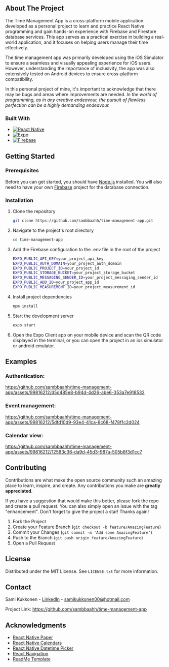<!-- ABOUT THE PROJECT -->
## About The Project

The Time Management App is a cross-platform mobile application developed as a personal project to learn and practice React Native programming and gain hands-on experience with Firebase and Firestore database services. This app serves as a practical exercise in building a real-world application, and it focuses on helping users manage their time effectively.

The time management app was primarily developed using the iOS Simulator to ensure a seamless and visually appealing experience for iOS users. However, understanding the importance of inclusivity, the app was also extensively tested on Android devices to ensure cross-platform compatibility.

In this personal project of mine, it's important to acknowledge that there may be bugs and areas where improvements are needed. _In the world of programming, as in any creative endeavour, the pursuit of flawless perfection can be a highly demanding endeavour._


### Built With

* [![React Native][RN.io]][RN-url]
* [![Expo][Expo.io]][Expo-url]
* [![Firebase][Firebase.io]][Firebase-url]


<!-- GETTING STARTED -->
## Getting Started

### Prerequisites

Before you can get started, you should have [Node.js][Node-url] installed. You will also need to have your own [Firebase][Firebase-url] project for the database connection.

### Installation

1. Clone the repository
   ```sh
   git clone https://github.com/sambbaahh/time-management-app.git
   ```
2. Navigate to the project's root directory
   ```sh
   cd time-management-app
   ```
3. Add the Firebase configuration to the .env file in the root of the project
   ```sh
   EXPO_PUBLIC_API_KEY=your_project_api_key
   EXPO_PUBLIC_AUTH_DOMAIN=your_project_auth_domain
   EXPO_PUBLIC_PROJECT_ID=your_project_id
   EXPO_PUBLIC_STORAGE_BUCKET=your_project_storage_bucket
   EXPO_PUBLIC_MESSAGING_SENDER_ID=your_project_messaging_sender_id
   EXPO_PUBLIC_ADD_ID=your_project_app_id
   EXPO_PUBLIC_MEASUREMENT_ID=your_project_measurement_id
   ```
4. Install project dependencies
   ```sh
   npm install
   ```
5. Start the development server
   ```sh
   expo start
   ```
6. Open the Expo Client app on your mobile device and scan the QR code displayed in the terminal, or you can open the project in an ios simulator or android emulator.



<!-- EXAMPLES -->
## Examples

### Authentication:

https://github.com/sambbaahh/time-management-app/assets/99816212/d5d485e8-b94d-4d26-abe6-353a7e918532

### Event management:

https://github.com/sambbaahh/time-management-app/assets/99816212/5dfd10d9-93e4-41ca-8c68-f478f1c2d024

### Calendar view:

https://github.com/sambbaahh/time-management-app/assets/99816212/12583c36-da9d-45d3-987a-505b8f3d1cc7



<!-- CONTRIBUTING -->
## Contributing

Contributions are what make the open source community such an amazing place to learn, inspire, and create. Any contributions you make are **greatly appreciated**.

If you have a suggestion that would make this better, please fork the repo and create a pull request. You can also simply open an issue with the tag "enhancement".
Don't forget to give the project a star! Thanks again!

1. Fork the Project
2. Create your Feature Branch (`git checkout -b feature/AmazingFeature`)
3. Commit your Changes (`git commit -m 'Add some AmazingFeature'`)
4. Push to the Branch (`git push origin feature/AmazingFeature`)
5. Open a Pull Request


<!-- LICENSE -->
## License

Distributed under the MIT License. See `LICENSE.txt` for more information.



<!-- CONTACT -->
## Contact

Sami Kukkonen - [LinkedIn][Linkedin-url] - samikukkonen00@hotmail.com

Project Link: https://github.com/sambbaahh/time-management-app



<!-- ACKNOWLEDGMENTS -->
## Acknowledgments

* [React Native Paper](https://reactnativepaper.com)
* [React Native Calendars](https://github.com/wix/react-native-calendars)
* [React Native Datetime Picker](https://github.com/mmazzarolo/react-native-modal-datetime-picker)
* [React Navigation](https://reactnavigation.org)
* [ReadMe Template](https://github.com/othneildrew/Best-README-Template)


<!-- MARKDOWN LINKS & IMAGES -->
[Linkedin-url]: https://www.linkedin.com/in/sami-kukkonen7/
[Node-url]: https://nodejs.org/
[RN.io]: https://img.shields.io/badge/react_native-%2320232a.svg?style=for-the-badge&logo=react&logoColor=%2361DAFB
[RN-url]: https://reactnative.dev
[Expo.io]: https://img.shields.io/badge/expo-1C1E24?style=for-the-badge&logo=expo&logoColor=#D04A37
[Expo-url]: https://expo.dev
[Firebase.io]: https://img.shields.io/badge/firebase-%23039BE5.svg?style=for-the-badge&logo=firebase
[Firebase-url]: https://firebase.google.com
